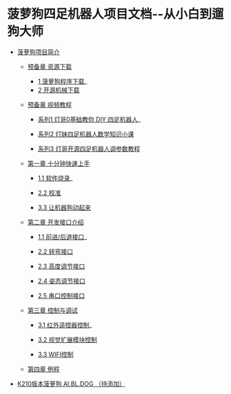  # 菠萝狗四足机器人项目文档--从小白到遛狗大师

  * [菠萝狗项目简介](README.md)
    
    * [预备章 资源下载](ch0/RepSearchPractice.md)
      
      * [1 菠萝狗程序下载](ch0/RepTaskBasic.md)_
      * [2 开源机械下载](ch0/RepTaskAdvanced.md)
      
    * [预备章 视频教程](ch0/RepSearchPractice.md)
    
      * [系列1 灯哥0基础教你 DIY 四足机器人](ch0/RepTaskBasic.md)_
    
      * [系列2 灯妹四足机器人数学知识小课](ch0/RepTaskBasic.md)
    
      * [系列3 灯哥开源四足机器人调参数教程](ch0/RepTaskBasic.md)

    * [第一章 十分钟快速上手](ch0/RepSearchPractice.md)
    
      * [1.1 软件烧录](ch0/RepTaskBasic.md)_
    
      * [2.2 校准](ch0/RepTaskBasic.md)
    
      * [3.3 让机器狗动起来](ch0/RepTaskBasic.md)

    * [第二章 开发接口介绍](ch0/RepSearchPractice.md)
    
      * [1.1 前进/后退接口](ch0/RepTaskBasic.md)_
    
      * [2.2 转弯接口](ch0/RepTaskBasic.md)
    
      * [2.3 高度调节接口](ch0/RepTaskBasic.md)

      * [2.4 姿态调节接口](ch0/RepTaskBasic.md)

      * [2.5 串口控制接口](ch0/RepTaskBasic.md)

    * [第三章 控制与调试](ch0/RepSearchPractice.md)
    
      * [3.1 红外遥控器控制](ch0/RepTaskBasic.md)_
    
      * [3.2 视觉扩展模块控制](ch0/RepTaskBasic.md)
    
      * [3.3 WIFI控制](ch0/RepTaskBasic.md)

    * [第四章 例程](ch0/RepSearchPractice.md)
* [K210版本菠萝狗 AI.BL.DOG （待添加）](README.md)